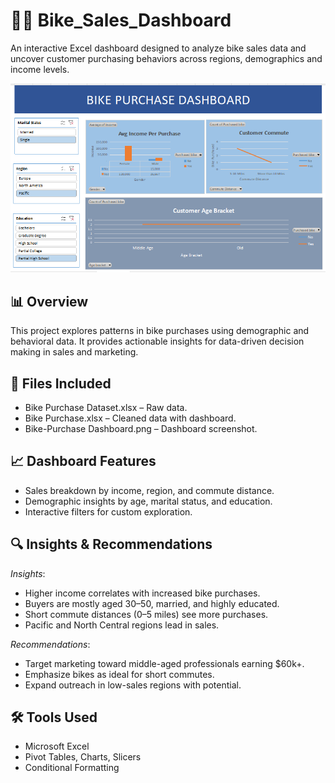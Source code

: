 # 🚴‍♂ Bike_Sales_Dashboard

An interactive Excel dashboard designed to analyze bike sales data and uncover customer purchasing behaviors across regions, demographics and income levels.

![Dashboard Preview](Bike-Purchase%20Dashboard.png)

## 📊 Overview

This project explores patterns in bike purchases using demographic and behavioral data. It provides actionable insights for data-driven decision making in sales and marketing.

## 📁 Files Included

- Bike Purchase Dataset.xlsx – Raw data.
- Bike Purchase.xlsx – Cleaned data with dashboard.
- Bike-Purchase Dashboard.png – Dashboard screenshot.

## 📈 Dashboard Features

- Sales breakdown by income, region, and commute distance.
- Demographic insights by age, marital status, and education.
- Interactive filters for custom exploration.

## 🔍 Insights & Recommendations

*Insights*:
- Higher income correlates with increased bike purchases.
- Buyers are mostly aged 30–50, married, and highly educated.
- Short commute distances (0–5 miles) see more purchases.
- Pacific and North Central regions lead in sales.

*Recommendations*:
- Target marketing toward middle-aged professionals earning $60k+.
- Emphasize bikes as ideal for short commutes.
- Expand outreach in low-sales regions with potential.

## 🛠 Tools Used

- Microsoft Excel
- Pivot Tables, Charts, Slicers
- Conditional Formatting

